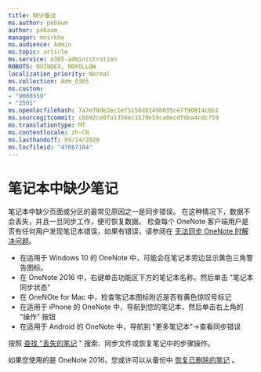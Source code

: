 ```yaml
---
title: 缺少备注
ms.author: pebaum
author: pebaum
manager: mnirkhe
ms.audience: Admin
ms.topic: article
ms.service: o365-administration
ROBOTS: NOINDEX, NOFOLLOW
localization_priority: Normal
ms.collection: Adm_O365
ms.custom:
- "9000559"
- "2501"
ms.openlocfilehash: 7a7e70de2ec1ef5158d8149b635ce7f90814c6b1
ms.sourcegitcommit: c6692ce0fa1358ec3529e59ca0ecdfdea4cdc759
ms.translationtype: MT
ms.contentlocale: zh-CN
ms.lasthandoff: 09/14/2020
ms.locfileid: "47667184"
---
```

# <a name="missing-notes-in-notebook"></a>笔记本中缺少笔记

笔记本中缺少页面或分区的最常见原因之一是同步错误。 在这种情况下，数据不会丢失，并且一旦同步工作，便可恢复数据。 检查每个 OneNote 客户端用户是否有任何用户发现笔记本错误，如果有错误，请参阅在 [无法同步 OneNote 时解决问题](https://support.office.com/article/299495ef-66d1-448f-90c1-b785a6968d45)。

- 在适用于 Windows 10 的 OneNote 中，可能会在笔记本旁边显示黄色三角警告图标。
- 在 OneNote 2016 中，右键单击功能区下方的笔记本名称，然后单击 "笔记本同步状态"
- 在 OneNOte for Mac 中，检查笔记本图标附近是否有黄色惊叹号标记
- 在适用于 iPhone 的 OneNote 中，导航到您的笔记本，然后单击右上角的 "操作" 按钮
- 在适用于 Android 的 OneNote 中，导航到 "更多笔记本"->查看同步错误

按照 [查找 "丢失的笔记](https://support.office.com/article/32cb2bd7-afe7-44d2-a711-398a88421287) " 搜索、同步文件或恢复笔记中的步骤操作。

如果您使用的是 OneNote 2016，您或许可以从备份中 [恢复已删除的笔记](https://support.office.com/article/32ed1036-74fd-4c21-bc28-033a486e6b14) 。